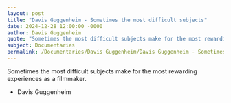 ```yaml
---
layout: post
title: "Davis Guggenheim - Sometimes the most difficult subjects"
date: 2024-12-28 12:00:00 -0000
author: Davis Guggenheim
quote: "Sometimes the most difficult subjects make for the most rewarding experiences as a filmmaker."
subject: Documentaries
permalink: /Documentaries/Davis Guggenheim/Davis Guggenheim - Sometimes the most difficult subjects
---
```


Sometimes the most difficult subjects make for the most rewarding experiences as a filmmaker.

- Davis Guggenheim
